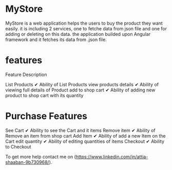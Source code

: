 # MyStore

MyStore is a web application helps the users to buy the product they want easily. it is including 2 services, one to fetche data from json file and one for adding or deleting on this data. the application builded upon Angular framework and it fetches its data from .json file.

# features

Feature	            	Description

List Products           	   ✔	Ability of List Products
view products details          ✔	Ability of viewing full details of Product
add to shop cart               ✔	Ability of adding new product to shop cart with its quantity

# Purchase Features

See Cart	    ✔	Ability to see the Cart and it items
Remove item	    ✔	Ability of Remove an item from shop cart
Add Item	    ✔	Ability of add a new Item on the Cart
edit quantity   ✔	Ability of editing quantities of items
Checkout	    ✔	Ability to Checkout

To get more help contact me on (https://www.linkedin.com/in/attia-shaaban-9b730968/).
